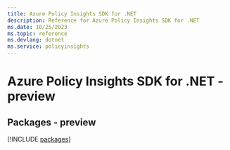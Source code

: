 ```yaml
---
title: Azure Policy Insights SDK for .NET
description: Reference for Azure Policy Insights SDK for .NET
ms.date: 10/25/2023
ms.topic: reference
ms.devlang: dotnet
ms.service: policyinsights
---
```

# Azure Policy Insights SDK for .NET - preview
## Packages - preview
[!INCLUDE [packages](policy-insights-index.md)]